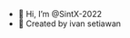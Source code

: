 - 👋 Hi, I’m @SintX-2022
- 👀 Created by ivan setiawan 


<!---
SintX-2022/SintX-2022 is a ✨ special ✨ repository because its `README.md` (this file) appears on your GitHub profile.
You can click the Preview link to take a look at your changes.
--->
